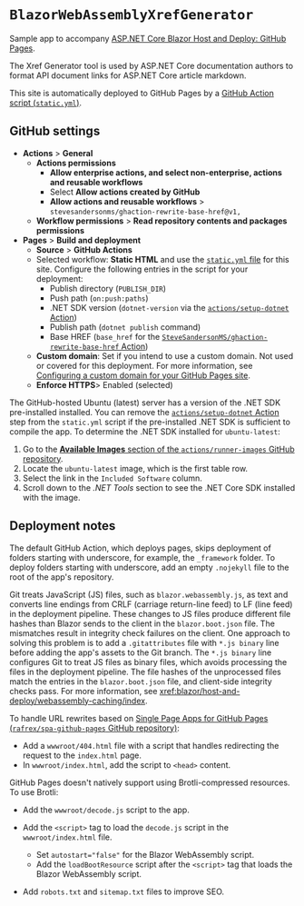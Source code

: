 # `BlazorWebAssemblyXrefGenerator`

Sample app to accompany [ASP.NET Core Blazor Host and Deploy: GitHub Pages](https://learn.microsoft.com/aspnet/core/blazor/host-and-deploy/webassembly#github-pages).

The Xref Generator tool is used by ASP.NET Core documentation authors to format API document links for ASP.NET Core article markdown.

This site is automatically deployed to GitHub Pages by a [GitHub Action script (`static.yml`)](https://github.com/dotnet/blazor-samples/blob/main/.github/workflows/static.yml).

## GitHub settings

* **Actions** > **General**
  * **Actions permissions**
    * **Allow enterprise actions, and select non-enterprise, actions and reusable workflows**
    * Select **Allow actions created by GitHub**
    * **Allow actions and reusable workflows** > `stevesandersonms/ghaction-rewrite-base-href@v1,`
  * **Workflow permissions** > **Read repository contents and packages permissions**
* **Pages** > **Build and deployment**
  * **Source** > **GitHub Actions**
  * Selected workflow: **Static HTML** and use the [`static.yml` file](https://github.com/dotnet/blazor-samples/blob/main/.github/workflows/static.yml) for this site. Configure the following entries in the script for your deployment:
    * Publish directory (`PUBLISH_DIR`)
    * Push path (`on:push:paths`)
    * .NET SDK version (`dotnet-version` via the [`actions/setup-dotnet` Action](https://github.com/actions/setup-dotnet))
    * Publish path (`dotnet publish` command)
    * Base HREF (`base_href` for the [`SteveSandersonMS/ghaction-rewrite-base-href` Action](https://github.com/SteveSandersonMS/ghaction-rewrite-base-href))
  * **Custom domain**: Set if you intend to use a custom domain. Not used or covered for this deployment. For more information, see [Configuring a custom domain for your GitHub Pages site](https://docs.github.com/pages/configuring-a-custom-domain-for-your-github-pages-site).
  * **Enforce HTTPS**> Enabled (selected)

The GitHub-hosted Ubuntu (latest) server has a version of the .NET SDK pre-installed installed. You can remove the [`actions/setup-dotnet` Action](https://github.com/actions/setup-dotnet) step from the `static.yml` script if the pre-installed .NET SDK is sufficient to compile the app. To determine the .NET SDK installed for `ubuntu-latest`:

1. Go to the [**Available Images** section of the `actions/runner-images` GitHub repository](https://github.com/actions/runner-images?tab=readme-ov-file#available-images).
1. Locate the `ubuntu-latest` image, which is the first table row.
1. Select the link in the `Included Software` column.
1. Scroll down to the *.NET Tools* section to see the .NET Core SDK installed with the image.

## Deployment notes

The default GitHub Action, which deploys pages, skips deployment of folders starting with underscore, for example, the `_framework` folder. To deploy folders starting with underscore, add an empty `.nojekyll` file to the root of the app's repository.

Git treats JavaScript (JS) files, such as `blazor.webassembly.js`, as text and converts line endings from CRLF (carriage return-line feed) to LF (line feed) in the deployment pipeline. These changes to JS files produce different file hashes than Blazor sends to the client in the `blazor.boot.json` file. The mismatches result in integrity check failures on the client. One approach to solving this problem is to add a `.gitattributes` file with `*.js binary` line before adding the app's assets to the Git branch. The `*.js binary` line configures Git to treat JS files as binary files, which avoids processing the files in the deployment pipeline. The file hashes of the unprocessed files match the entries in the `blazor.boot.json` file, and client-side integrity checks pass. For more information, see <xref:blazor/host-and-deploy/webassembly-caching/index>.

To handle URL rewrites based on [Single Page Apps for GitHub Pages (`rafrex/spa-github-pages` GitHub repository)](https://github.com/rafrex/spa-github-pages):

* Add a `wwwroot/404.html` file with a script that handles redirecting the request to the `index.html` page.
* In `wwwroot/index.html`, add the script to `<head>` content.

GitHub Pages doesn't natively support using Brotli-compressed resources. To use Brotli:

* Add the `wwwroot/decode.js` script to the app.
* Add the `<script>` tag to load the `decode.js` script in the `wwwroot/index.html` file.
  * Set `autostart="false"` for the Blazor WebAssembly script.
  * Add the `loadBootResource` script after the `<script>` tag that loads the Blazor WebAssembly script.

* Add `robots.txt` and `sitemap.txt` files to improve SEO.
